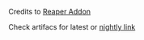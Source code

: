 Credits to [Reaper Addon](https://github.com/AntiCope/reaper-addon)


Check artifacs for latest or [nightly link](https://nightly.link/kittenvr/TargetStrafe/workflows/build/master/Artifacts)

